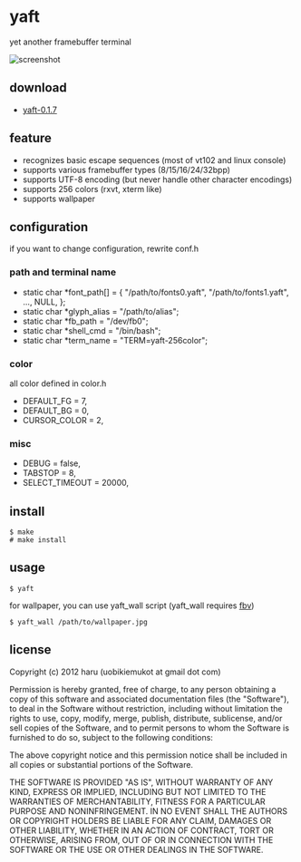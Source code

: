 # yaft
yet another framebuffer terminal

![screenshot]

[screenshot]: http://www.nak.ics.keio.ac.jp/~haru/yaft/img/yaft-screenshot.png

## download
- [yaft-0.1.7](http://www.nak.ics.keio.ac.jp/~haru/yaft/release/yaft-0.1.7.tar.gz)

## feature
+	recognizes basic escape sequences (most of vt102 and linux console)
+	supports various framebuffer types (8/15/16/24/32bpp)
+	supports UTF-8 encoding (but never handle other character encodings)
+	supports 256 colors (rxvt, xterm like)
+	supports wallpaper

## configuration
if you want to change configuration, rewrite conf.h

### path and terminal name

+	static char *font_path[] = { "/path/to/fonts0.yaft", "/path/to/fonts1.yaft", ..., NULL, };  
+	static char *glyph_alias = "/path/to/alias";  
+	static char *fb_path = "/dev/fb0";  
+	static char *shell_cmd = "/bin/bash";  
+	static char *term_name = "TERM=yaft-256color";  

### color
all color defined in color.h

+	DEFAULT_FG = 7,  
+	DEFAULT_BG = 0,  
+	CURSOR_COLOR = 2,  

### misc

+	DEBUG = false,  
+	TABSTOP = 8,  
+	SELECT_TIMEOUT = 20000,  

## install

~~~
$ make
# make install
~~~

## usage

~~~
$ yaft
~~~

for wallpaper, you can use yaft_wall script (yaft_wall requires [fbv])

~~~
$ yaft_wall /path/to/wallpaper.jpg
~~~

[fbv]: http://www.eclis.ch/fbv/

## license
Copyright (c) 2012 haru (uobikiemukot at gmail dot com)

Permission is hereby granted, free of charge, to any person obtaining a copy of this software and associated documentation files (the "Software"), to deal in the Software without restriction, including without limitation the rights to use, copy, modify, merge, publish, distribute, sublicense, and/or sell copies of the Software, and to permit persons to whom the Software is furnished to do so, subject to the following conditions:

The above copyright notice and this permission notice shall be included in all copies or substantial portions of the Software.

THE SOFTWARE IS PROVIDED "AS IS", WITHOUT WARRANTY OF ANY KIND, EXPRESS OR IMPLIED, INCLUDING BUT NOT LIMITED TO THE WARRANTIES OF MERCHANTABILITY, FITNESS FOR A PARTICULAR PURPOSE AND NONINFRINGEMENT. IN NO EVENT SHALL THE AUTHORS OR COPYRIGHT HOLDERS BE LIABLE FOR ANY CLAIM, DAMAGES OR OTHER LIABILITY, WHETHER IN AN ACTION OF CONTRACT, TORT OR OTHERWISE, ARISING FROM, OUT OF OR IN CONNECTION WITH THE SOFTWARE OR THE USE OR OTHER DEALINGS IN THE SOFTWARE.
